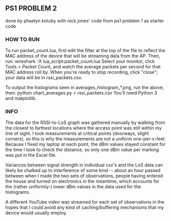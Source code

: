 PS1 PROBLEM 2
-------------
done by phaelyn kotuby with nick jones' code from ps1 problem 1 as starter code

### HOW TO RUN
To run packet_count.lua, first edit the filter at the top of the file to reflect 
the MAC address of the device that will be streaming data from the AP. Then, run:
	wireshark -X lua_script:packet_count.lua
Select your monitor, click Tools > Packet Count, and watch the average packets
per second for that MAC address roll by. When you're ready to stop recording, 
click "close"; your data will be in rssi_packets.csv.

To output the histograms seen in averages_histogram_*.png, run the above, then:
	python chart_averages.py < rssi_packets.csv
You'll need Python 3 and matplotlib.  

### INFO
The data for the RSSI-to-LoS graph was gathered manually by walking from the 
closest to farthest locations where the access point was still within my line of 
sight. I took measurements at critical points (doorways, slight corners), so this
is why the measurements are not a uniform one-per-x-feet. Because I fixed my laptop 
at each point, the dBm values stayed constant for the time I took to check the 
distance, so only one dBm value per marking was put in the Excel file. 

Variances between signal strength in individual csv's and the LoS data can likely 
be chalked up to interference of some kind -- about an hour passed between when 
I made the two sets of observations, people having entered the house and turned 
on electronics in the meantime, which accounts for the (rather uniformly-) lower 
dBm values in the data used for the histograms. 

A different YouTube video was streamed for each set of observations in the hopes 
that I could avoid any kind of caching/buffering mechanisms that my device would 
usually employ.